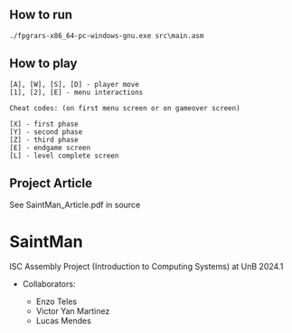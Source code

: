 ## How to run
```
./fpgrars-x86_64-pc-windows-gnu.exe src\main.asm
```
## How to play
```
[A], [W], [S], [D] - player move
[1], [2], [E] - menu interactions

Cheat codes: (on first menu screen or on gameover screen)

[X] - first phase
[Y] - second phase
[Z] - third phase
[E] - endgame screen
[L] - level complete screen
```

## Project Article
See SaintMan_Article.pdf in source

# SaintMan

ISC Assembly Project (Introduction to Computing Systems) at UnB 2024.1

- Collaborators:
  
  - Enzo Teles
  - Victor Yan Martinez
  - Lucas Mendes
